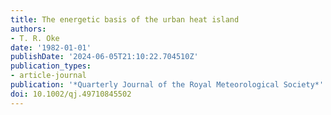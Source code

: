 ```yaml
---
title: The energetic basis of the urban heat island
authors:
- T. R. Oke
date: '1982-01-01'
publishDate: '2024-06-05T21:10:22.704510Z'
publication_types:
- article-journal
publication: '*Quarterly Journal of the Royal Meteorological Society*'
doi: 10.1002/qj.49710845502
---
```


